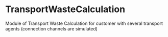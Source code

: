 # TransportWasteCalculation
Module of Transport Waste Calculation for customer with several transport agents (connection channels are simulated)
